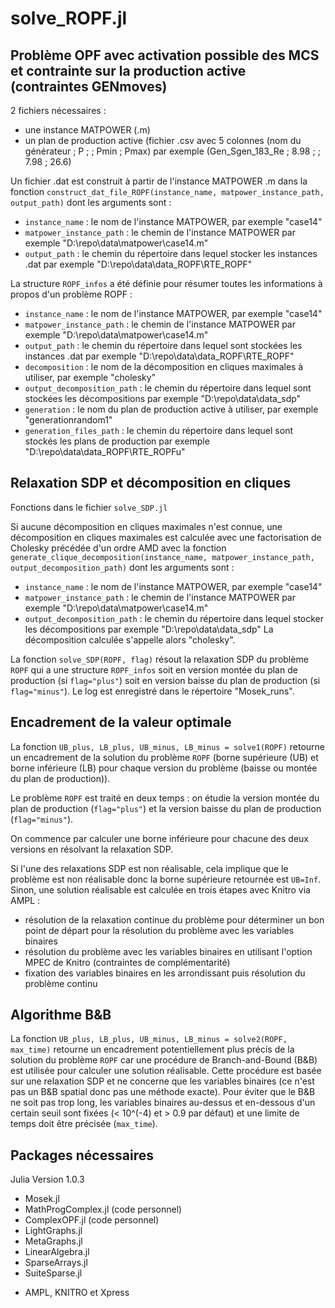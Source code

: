 # solve_ROPF.jl

## Problème OPF avec activation possible des MCS et contrainte sur la production active (contraintes GENmoves)
2 fichiers nécessaires :
- une instance MATPOWER (.m)
- un plan de production active (fichier .csv avec 5 colonnes (nom du générateur ; P ; ; Pmin ; Pmax) par exemple (Gen_Sgen_183_Re ; 8.98 ; ; 7.98 ; 26.6)

Un fichier .dat est construit à partir de l'instance MATPOWER .m dans la fonction `construct_dat_file_ROPF(instance_name, matpower_instance_path, output_path)` dont les arguments sont :
* `instance_name` : le nom de l'instance MATPOWER, par exemple "case14"
* `matpower_instance_path` : le chemin de l'instance MATPOWER par exemple "D:\\repo\\data\\matpower\\case14.m"
* `output_path` : le chemin du répertoire dans lequel stocker les instances .dat par exemple "D:\\repo\\data\\data_ROPF\\RTE_ROPF"

La structure `ROPF_infos` a été définie pour résumer toutes les informations à propos d'un problème ROPF :
* `instance_name` : le nom de l'instance MATPOWER, par exemple "case14"
* `matpower_instance_path` : le chemin de l'instance MATPOWER par exemple "D:\\repo\\data\\matpower\\case14.m"
* `output_path` : le chemin du répertoire dans lequel sont stockées les instances .dat par exemple "D:\\repo\\data\\data_ROPF\\RTE_ROPF"
* `decomposition` : le nom de la décomposition en cliques maximales à utiliser, par exemple "cholesky"
* `output_decomposition_path` : le chemin du répertoire dans lequel sont stockées les décompositions par exemple "D:\\repo\\data\\data_sdp"
* `generation` : le nom du plan de production active à utiliser, par exemple "generationrandom1"
* `generation_files_path` : le chemin du répertoire dans lequel sont stockés les plans de production par exemple "D:\\repo\\data\\data_ROPF\\RTE_ROPFu"

## Relaxation SDP et décomposition en cliques
Fonctions dans le fichier `solve_SDP.jl`

Si aucune décomposition en cliques maximales n'est connue, une décomposition en cliques maximales est calculée avec une factorisation de Cholesky précédée d'un ordre AMD avec la fonction `generate_clique_decomposition(instance_name, matpower_instance_path, output_decomposition_path)` dont les arguments sont :
* `instance_name` : le nom de l'instance MATPOWER, par exemple "case14"
* `matpower_instance_path` : le chemin de l'instance MATPOWER par exemple "D:\\repo\\data\\matpower\\case14.m"
* `output_decomposition_path` : le chemin du répertoire dans lequel stocker les décompositions par exemple "D:\\repo\\data\\data_sdp"
La décomposition calculée s'appelle alors "cholesky".

La fonction `solve_SDP(ROPF, flag)` résout la relaxation SDP du problème `ROPF` qui a une structure `ROPF_infos` soit en version montée du plan de production (si `flag="plus"`) soit en version baisse du plan de production (si `flag="minus"`). Le log est enregistré dans le répertoire "Mosek_runs".


## Encadrement de la valeur optimale
La fonction `UB_plus, LB_plus, UB_minus, LB_minus = solve1(ROPF)` retourne un encadrement de la solution du problème `ROPF` (borne supérieure (UB) et borne inférieure (LB) pour chaque version du problème (baisse ou montée du plan de production)).

Le problème `ROPF` est traité en deux temps : on étudie la version montée du plan de production (`flag="plus"`) et la version baisse du plan de production (`flag="minus"`).

On commence par calculer une borne inférieure pour chacune des deux versions en résolvant la relaxation SDP.

Si l'une des relaxations SDP est non réalisable, cela implique que le problème est non réalisable donc la borne supérieure retournée est `UB=Inf`. Sinon, une solution réalisable est calculée en trois étapes avec Knitro via AMPL :
* résolution de la relaxation continue du problème pour déterminer un bon point de départ pour la résolution du problème avec les variables binaires
* résolution du problème avec les variables binaires en utilisant l'option MPEC de Knitro (contraintes de complémentarité)
* fixation des variables binaires en les arrondissant puis résolution du problème continu



## Algorithme B&B
La fonction `UB_plus, LB_plus, UB_minus, LB_minus = solve2(ROPF, max_time)` retourne un encadrement potentiellement plus précis de la solution du problème `ROPF` car une procédure de Branch-and-Bound (B&B) est utilisée pour calculer une solution réalisable. Cette procédure
est basée sur une relaxation SDP et ne concerne que les variables binaires (ce n'est pas un B&B spatial donc pas une méthode exacte). Pour éviter que le B&B ne soit pas trop long, les variables binaires au-dessus et en-dessous d'un certain seuil sont fixées (< 10^(-4) et > 0.9 par défaut) et une limite de temps doit être précisée (`max_time`).




## Packages nécessaires
Julia Version 1.0.3
* Mosek.jl
* MathProgComplex.jl (code personnel)
* ComplexOPF.jl (code personnel)
* LightGraphs.jl
* MetaGraphs.jl
* LinearAlgebra.jl
* SparseArrays.jl
* SuiteSparse.jl

+ AMPL, KNITRO et Xpress
